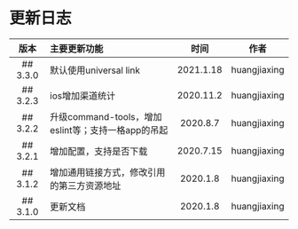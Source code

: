 # 更新日志

|   版本   | 主要更新功能                               |   时间    |     作者     |
| :------: | :----------------------------------------- | :-------: | :----------: |
| ## 3.3.0 | 默认使用universal link | 2021.1.18 | huangjiaxing |
| ## 3.2.3 | ios增加渠道统计 | 2020.11.2 | huangjiaxing |
| ## 3.2.2 | 升级command-tools，增加eslint等；支持一格app的吊起 | 2020.8.7 | huangjiaxing |
| ## 3.2.1 | 增加配置，支持是否下载                     | 2020.7.15 | huangjiaxing |
| ## 3.1.2 | 增加通用链接方式，修改引用的第三方资源地址 | 2020.1.8  | huangjiaxing |
| ## 3.1.0 | 更新文档                                   | 2020.1.8  | huangjiaxing |

